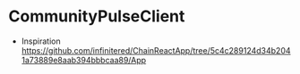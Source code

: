 # CommunityPulseClient

* Inspiration https://github.com/infinitered/ChainReactApp/tree/5c4c289124d34b2041a73889e8aab394bbbcaa89/App
